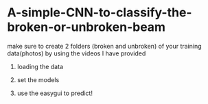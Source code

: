 # A-simple-CNN-to-classify-the-broken-or-unbroken-beam

make sure to create 2 folders (broken and unbroken) of your training data(photos) by using the videos I have provided

1. loading the data

2. set the models 

3. use the easygui to predict!
